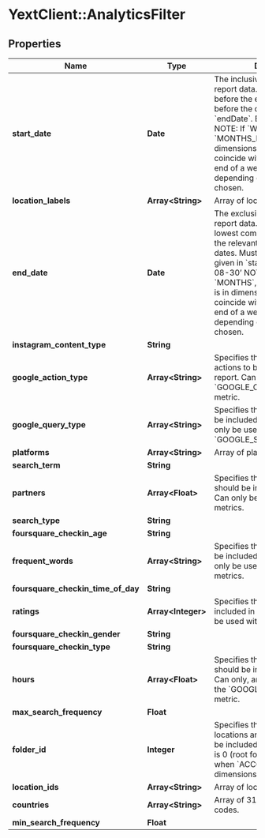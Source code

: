 # YextClient::AnalyticsFilter

## Properties
Name | Type | Description | Notes
------------ | ------------- | ------------- | -------------
**start_date** | **Date** | The inclusive start date for the report data.  Defaults to 90 days before the end date. Must be before the date given in &#x60;endDate&#x60;. E.g. ‘2016-08-22’ NOTE: If &#x60;WEEKS&#x60;, &#x60;MONTHS&#x60;, or &#x60;MONTHS_RETAIL&#x60; is in dimensions, startDate must coincide with the beginning and end of a week or month, depending on the dimension chosen. | [optional] 
**location_labels** | **Array&lt;String&gt;** | Array of location labels | [optional] 
**end_date** | **Date** | The exclusive end date for the report data.  Defaults to the lowest common denominator of the relevant maximum reporting dates. Must be after the date given in &#x60;startDate&#x60;. E.g. ‘2016-08-30’ NOTE: If &#x60;WEEKS&#x60;, &#x60;MONTHS&#x60;, or &#x60;MONTHS_RETAIL&#x60; is in dimensions, endDate must coincide with the beginning and end of a week or month, depending on the dimension chosen. | [optional] 
**instagram_content_type** | **String** |  | [optional] 
**google_action_type** | **Array&lt;String&gt;** | Specifies the type of customer actions to be included in the report. Can only be used with the &#x60;GOOGLE_CUSTOMER_ACTIONS&#x60; metric. | [optional] 
**google_query_type** | **Array&lt;String&gt;** | Specifies the type of queries to be included in the report. Can only be used with the &#x60;GOOGLE_SEARCHES&#x60; metric. | [optional] 
**platforms** | **Array&lt;String&gt;** | Array of platform IDs. | [optional] 
**search_term** | **String** |  | [optional] 
**partners** | **Array&lt;Float&gt;** | Specifies the partners that should be included in the report. Can only be used with Reviews metrics. | [optional] 
**search_type** | **String** |  | [optional] 
**foursquare_checkin_age** | **String** |  | [optional] 
**frequent_words** | **Array&lt;String&gt;** | Specifies the words that should be included in the report. Can only be used with Reviews metrics. | [optional] 
**foursquare_checkin_time_of_day** | **String** |  | [optional] 
**ratings** | **Array&lt;Integer&gt;** | Specifies the ratings to be included in the report. Can only be used with Reviews metrics. | [optional] 
**foursquare_checkin_gender** | **String** |  | [optional] 
**foursquare_checkin_type** | **String** |  | [optional] 
**hours** | **Array&lt;Float&gt;** | Specifies the hour(s) of day that should be included in the report. Can only, and must be used with the &#x60;GOOGLE_PHONE_CALLS&#x60; metric. | [optional] 
**max_search_frequency** | **Float** |  | [optional] 
**folder_id** | **Integer** | Specifies the folder whose locations and subfolders should be included in the results. Default is 0 (root folder). Cannot be used when &#x60;ACCOUNT_ID&#x60; is in dimensions. | [optional] 
**location_ids** | **Array&lt;String&gt;** | Array of locationIds | [optional] 
**countries** | **Array&lt;String&gt;** | Array of 3166 Alpha-2 country codes. | [optional] 
**min_search_frequency** | **Float** |  | [optional] 


